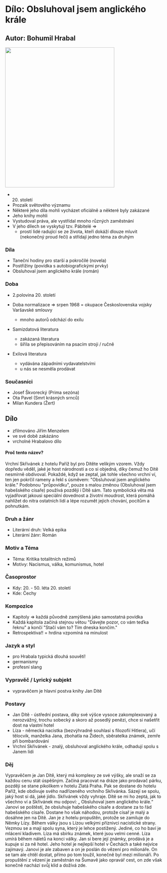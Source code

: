 # Dílo: Obsluhoval jsem anglického krále
## Autor: Bohumil Hrabal

<img src=https://github.com/marvalkrystof/Jecna-Maturita-2023/assets/84131825/65b5478f-591c-4cf2-b214-988c4d63ea8e width=350px height=450px>

- 20. století
- Prozaik světového významu
- Některé jeho díla mohli vycházet oficiálně a některé byly zakázané
- Jeho knihy mohli
- Vystudoval práva, ale vystřídal mnoho různých zaměstnání
- V jeho dílech se vyskytují tzv. Pábitelé =>
  - prostí lidé radující se ze života, kteří dokáží dlouze mluvit (nekonečný proud řeči) a střídají jedno téma za druhým

### Díla
- Taneční hodiny pro starší a pokročilé (novela)
- Postřižiny (povídka s autobiografickými prvky)
- Obsluhoval jsem anglického krále (román)
### Doba 
- 2.polovina 20. století
- Doba normalizace => srpen 1968 = okupace Československa vojsky Varšavské smlouvy 
   - mnoho autorů odchází do exilu

- Samizdatová literatura
  - zakázaná literatura
  - šířila se přepisováním na psacím stroji / ručně
- Exilová literatura
  - vydávána západními vydavatelstvími
  - u nás se nesměla prodávat  
### Současníci
- Josef Škvorecký (Prima sezóna)
- Ota Pavel (Smrt krásných srnců)
- Milan Kundera (Žert)


## Dílo
- zfilmováno Jiřím Menzelem
- ve své době zakázáno
- vrcholné Hrabalovo dílo

#### Proč tento název?
Vrchní Skřivánek z hotelu Paříž byl pro Dítěte velikým vzorem. Vždy dopředu věděl, jaké je host národnosti a co si objedná, díky čemuž ho Dítě nesmírně obdivoval. Pokaždé, když se zeptal, jak tohle všechno vrchní ví, ten jen pokrčil rameny a řekl s úsměvem: "Obsluhoval jsem anglického krále." Podobnou "průpovídku", pouze s malou změnou (Obsluhoval jsem habešského císaře) používá později i Dítě sám. Tato symbolická věta má vyjadřovat jakousi speciální dovednost a životní moudrost, která pomáhá nahlížet do nitra ostatních lidí a lépe rozumět jejich chování, pocitům a pohnutkám.

### Druh a žánr
- Literární druh: Velká epika
- Literární žánr: Román
### Motiv a Téma
- Téma: Kritika totalitních režimů
- Motivy: Nacismus, válka, komunismus, hotel
### Časoprostor
- Kdy: 20. - 50. léta 20. století
- Kde: Čechy
### Kompozice
- Kapitoly => každá původně zamýšlená jako samostatná povídka
- Každá kapitola začíná stejnou větou "Dávejte pozor, co vám teďka řeknu" a končí "Stačí vám to? Tím dneska končím." 
- Retrospektiva!! = hrdina vzpomíná na minulost
### Jazyk a styl
- pro Hrabala typická dlouhá souvětí!
- germanismy
- profesní slang
### Vypravěč / Lyrický subjekt
- vypravěčem je hlavní postva knihy Jan Dítě
### Postavy
- Jan Dítě - ústřední postava, díky své výšce vysoce zakomplexovaný a nerozvážný, trochu sobecký a skoro až posedlý penězi, chce si našetřit dost na vlastní hotel
- Líza - německá nacistka (bezvýhradně souhlasí s filozofií Hitlera), učí tělocvik, manželka Jana, zbohatla na Židech, sběratelka známek, zemře při bombardování
- Vrchní Skřivánek - znalý, obsluhoval anglického krále, odhadují spolu s Janem lidi
### Děj
Vypravěčem je Jan Dítě, který má komplexy ze své výšky, ale snaží se za každou cenu stát úspěšným. Začíná pracovat na dráze jako prodavač párku, později se stane pikolíkem v hotelu Zlatá Praha. Pak se dostane do hotelu Paříž, kde obdivuje svého nadřízeného vrchního Skřivánka. Sázejí se spolu, jaký host si dá, jaké jídlo. Skřivánek vždy vyhraje. Dítě se mi ho zeptá, jak to všechno ví a Skřivánek mu odpoví: „ Obsluhoval jsem anglického krále.“ Janovi se poštěstí, že obsluhuje habešského císaře a dostane za to řád habešského císaře. Dostane ho však náhodou, protože císař je malý a dosáhne jen na Dítě. Jan je z hotelu propuštěn, protože se zamiluje do Němky Lízy. Během války jsou s Lízou velkými příznivci nacistické strany. Vezmou se a mají spolu syna, který je lehce postižený. Jediné, co ho baví je mlácení kladivem. Líza má sbírku známek, které jsou velmi cenné. Líza umírá během náletů na konci války. Jan si bere její známky, prodává je a kupuje si za ně hotel. Jeho hotel je nejlepší hotel v Čechách a také nejvíce zajímavý. Janovi je ale zabaven a on je poslán do vězení pro milionáře. On se tam ale chtěl dostat, přímo po tom toužil, konečně byl mezi milionáři. Po propuštění z vězení je zaměstnán na Šumavě jako opravář cest, on zde však konečně nachází svůj klid a dožívá zde.
